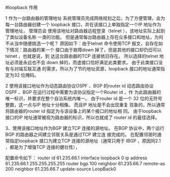 #loopback 作用  

1 作为一台路由器的管理地址 系统管理员完成网络规划之后，为了方便管理，会为每一台路由器创建一个 loopback 接口，并在该接口上单独指定一个IP 地址作为管理地址，
      管理员会 使用该地址对路由器远程登录（telnet ），该地址实际上起到了类似设备名称 一类的功能。
         但是通常每台路由器上存在众多接口和地址，为何不从当中随便挑选一个呢？ 
      原因如下：由于telnet 命令使用TCP 报文，会存在如下情况：路由器的某一个 接口由于故障down 掉了，但是其他的接口却仍旧可以telnet ，也就是说，到 达这台路由器的TCP 连接依旧存在。
        所以选择的telnet 地址必须是永远也不会 down 掉的，而虚接口恰好满足此类要求。
        由于此类接口没有与对端互联互通 的需求，所以为了节约地址资源，loopback 接口的地址通常指定为32 位掩码。
        
        
        
2     使用该接口地址作为动态路由协议OSPF 、BGP 的router id 动态路由协议OSPF 、BGP 在运行过程中需要为该协议指定一个Router id ，作 为此路由器的唯一标识，并要求在整个自治系统内唯一。
   由于router id 是一个 32 位的无符号整数，这一点与IP 地址十分相像。
   而且IP 地址是不会出现重复 现象的，所以通常将路由器的router id 指定为与该设备上的某个接口的地址相 同。
   由于loopback 接口的IP 地址通常被视为路由器的标识，所以也就成了 router id 的最佳选择。
   
   
3、使用该接口地址作为BGP 建立TCP 连接的源地址。 在BGP 协议中，两个运行BGP 的路由器之间建立邻居关系是通过TCP 建立连 接完成的。
在配置邻居时通常指定loopback 接口为建立TCP 连接的源地址（通常只用于 IBGP ，原因同2.1 ，都是为了增强TCP 连接的健壮性），

配置命令如下：
router id 61.235.66.1
interface loopback 0
ip address 61.235.66.1 255.255.255.255
router bgp 100
neighbor 61.235.66.7 remote-as 200
neighbor 61.235.66.7 update-source LoopBack0
